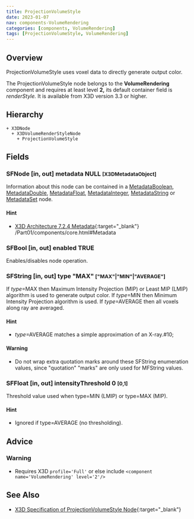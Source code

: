 ```yaml
---
title: ProjectionVolumeStyle
date: 2023-01-07
nav: components-VolumeRendering
categories: [components, VolumeRendering]
tags: [ProjectionVolumeStyle, VolumeRendering]
---
```

<style>
.post h3 {
  word-spacing: 0.2em;
}
</style>

## Overview

ProjectionVolumeStyle uses voxel data to directly generate output color.

The ProjectionVolumeStyle node belongs to the **VolumeRendering** component and requires at least level **2,** its default container field is *renderStyle.* It is available from X3D version 3.3 or higher.

## Hierarchy

```
+ X3DNode
  + X3DVolumeRenderStyleNode
    + ProjectionVolumeStyle
```

## Fields

### SFNode [in, out] **metadata** NULL <small>[X3DMetadataObject]</small>

Information about this node can be contained in a [MetadataBoolean](/x_ite/components/core/metadataboolean/), [MetadataDouble](/x_ite/components/core/metadatadouble/), [MetadataFloat](/x_ite/components/core/metadatafloat/), [MetadataInteger](/x_ite/components/core/metadatainteger/), [MetadataString](/x_ite/components/core/metadatastring/) or [MetadataSet](/x_ite/components/core/metadataset/) node.

#### Hint

- [X3D Architecture 7.2.4 Metadata](https://www.web3d.org/specifications/X3Dv4/ISO-IEC19775-1v4-IS){:target="_blank"} /Part01/components/core.html#Metadata

### SFBool [in, out] **enabled** TRUE

Enables/disables node operation.

### SFString [in, out] **type** "MAX" <small>["MAX"|"MIN"|"AVERAGE"]</small>

If *type*=MAX then Maximum Intensity Projection (MIP) or Least MIP (LMIP) algorithm is used to generate output color. If *type*=MIN then Minimum Intensity Projection algorithm is used. If *type*=AVERAGE then all voxels along ray are averaged.

#### Hint

- *type*=AVERAGE matches a simple approximation of an X-ray.#10;

#### Warning

- Do not wrap extra quotation marks around these SFString enumeration values, since "quotation" "marks" are only used for MFString values.

### SFFloat [in, out] **intensityThreshold** 0 <small>[0,1]</small>

Threshold value used when type=MIN (LMIP) or type=MAX (MIP).

#### Hint

- Ignored if type=AVERAGE (no thresholding).

## Advice

### Warning

- Requires X3D `profile='Full'` or else include `<component name='VolumeRendering' level='2'/>`

## See Also

- [X3D Specification of ProjectionVolumeStyle Node](https://www.web3d.org/documents/specifications/19775-1/V4.0/Part01/components/volume.html#ProjectionVolumeStyle){:target="_blank"}
